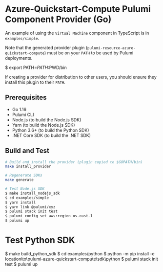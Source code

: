 # Azure-Quickstart-Compute Pulumi Component Provider (Go)





An example of using the `Virtual Machine` component in TypeScript is in `examples/simple`.

Note that the generated provider plugin (`pulumi-resource-azure-quickstart-compute`) must be on your `PATH` to be used by Pulumi deployments. 

$ export PATH=$PATH:$PWD/bin

If creating a provider for distribution to other users, you should ensure they install this plugin to their `PATH`.

## Prerequisites

- Go 1.16
- Pulumi CLI
- Node.js (to build the Node.js SDK)
- Yarn (to build the Node.js SDK)
- Python 3.6+ (to build the Python SDK)
- .NET Core SDK (to build the .NET SDK)

## Build and Test

```bash
# Build and install the provider (plugin copied to $GOPATH/bin)
make install_provider

# Regenerate SDKs
make generate

# Test Node.js SDK
$ make install_nodejs_sdk
$ cd examples/simple
$ yarn install
$ yarn link @pulumi/xyz
$ pulumi stack init test
$ pulumi config set aws:region us-east-1
$ pulumi up

```

# Test Python SDK

$ make build_python_sdk
$ cd examples/python
$ python -m pip install -e location\to\pulumi-azure-quickstart-compute\sdk\python
$ pulumi stack init test
$ pulumi up

```


